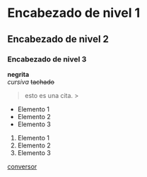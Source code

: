    # Encabezado de nivel 1
   ## Encabezado de nivel 2
   ### Encabezado de nivel 3
   **negrita**  
   *cursiva*
   ~~tachado~~
   >esto es una cita. >
   - Elemento 1
   - Elemento 2
   - Elemento 3

   1. Elemento 1
   2. Elemento 2
   3. Elemento 3

   [conversor](https://codebeautify.org/markdown-to-html)
